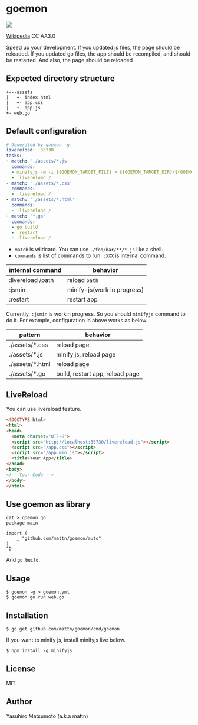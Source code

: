 # goemon

![](https://raw.githubusercontent.com/mattn/goemon/master/data/goemon.png)

[Wikipedia](http://en.wikipedia.org/wiki/Wikipedia:Text_of_Creative_Commons_Attribution-ShareAlike_3.0_Unported_License) CC AA3.0 

Speed up your development.
If you updated js files, the page should be reloaded. If you updated go files, the app should be recompiled, and should be restarted. And also, the page should be reloaded

## Expected directory structure

```
+---assets
|   +- index.html
|   +- app.css
|   +- app.js
+- web.go
```

## Default configuration

```yaml
# Generated by goemon -g
livereload: :35730
tasks:
- match: './assets/*.js'
  commands:
  - minifyjs -m -i ${GOEMON_TARGET_FILE} > ${GOEMON_TARGET_DIR}/${GOEMON_TARGET_NAME}.min.js
  - :livereload /
- match: './assets/*.css'
  commands:
  - :livereload /
- match: './assets/*.html'
  commands:
  - :livereload /
- match: '*.go'
  commands:
  - go build
  - :restart
  - :livereload /
```

* `match` is wildcard. You can use `./foo/bar/**/*.js` like a shell.
* `commands` is list of commands to run. `:XXX` is internal command.

| internal command  |           behavior          |
|-------------------|-----------------------------|
| :livereload /path | reload `path`               |
| :jsmin            | minify-js(work in progress) |
| :restart          | restart app                 |

Currently, `:jsmin` is workin progress. So you should `mimifyjs` command to do it.
For example, configuration in above works as below.

|     pattern      |             behavior            |
|------------------|---------------------------------|
| ./assets/\*.css  | reload page                     |
| ./assets/\*.js   | minify js, reload page          |
| ./assets/\*.html | reload page                     |
| ./assets/\*.go   | build, restart app, reload page |

## LiveReload

You can use livereload feature.

```html
<!DOCTYPE html>
<html>
<head>
  <meta charset="UTF-8">
  <script src="http://localhost:35730/livereload.js"></script>
  <script src="/app.css"></script>
  <script src="/app.min.js"></script>
  <title>Your App</title>
</head>
<body>
<!-- Your Code -->  
</body>
</html>
```

## Use goemon as library

```
cat > goemon.go
package main

import (
	_ "github.com/mattn/goemon/auto"
)
^D
```

And `go build`.


## Usage

```
$ goemon -g > goemon.yml
$ goemon go run web.go
```

## Installation

```
$ go get github.com/mattn/goemon/cmd/goemon
```
If you want to minify js, install minifyjs live below.

```
$ npm install -g minifyjs
```

## License

MIT

## Author

Yasuhiro Matsumoto (a.k.a mattn)
